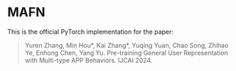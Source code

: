 # MAFN

This is the official PyTorch implementation for the paper:
> Yuren Zhang, Min Hou*, Kai Zhang*, Yuqing Yuan, Chao Song, Zhihao Ye, Enhong Chen, Yang Yu. Pre-training General User Representation with Multi-type APP Behaviors. IJCAI 2024.